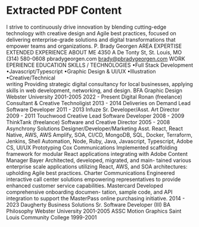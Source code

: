 # Extracted PDF Content



I strive to continuously drive innovation by blending 
cutting-edge technology with creative design and Agile 
best practices, focused on delivering enterprise-grade 
solutions and digital transformations that empower 
teams and organizations.
P. Brady Georgen
AREA EXPERTISE
EXTENDED EXPERIENCE
ABOUT ME
4350 A De Tonty St, 
St. Louis, MO
(314) 580-0608
pbradygeorgen.com
brady@pbradygeorgen.com
WORK EPERIENCE
EDUCATION
SKILLS / TECHNOLOGIES
•Full Stack Development
•Javascript/Typescript
•Graphic Design & UI/UX
•Illustration
•Creative/Technical  
 writing
Providing strategic digital consultancy for 
local businesses, applying skills in web 
development, networking, and design.
BFA Graphic Design
Webster University
2001-2005
2022 - Present
Digital Ronan (freelance)
Consultant & Creative Technoligist
2013 - 2014
Deliveries on Demand
Lead Software Developer
2011 - 2013
Infuze
Sr. Developer/Asst. Art Director
2009 - 2011
Touchwood Creative
Lead Software Developer
2008 - 2009
ThinkTank (freelance)
Software and Creative Director
2005 - 2008
Asynchrony Solutions
Designer/Developer/Marketing Asst.
React, React Native, AWS, AWS 
Amplify, SOA, CI/CD, MongoDB, SQL, 
Docker, Terraform, Jenkins, Shell 
Automation, Node, Ruby, Java, 
Javascript, Typescript, Adobe CS, 
UI/UX Prototyping 
Cox Communications
Implemented scaffolding framework for modular 
React applications integrating with Adobe 
Content Manager
Bayer
Architected, developed, migrated, and main-
tained various enterprise scale applications 
utilizing React, AWS, and SOA architectures: 
upholding Agile best practices.
Charter Communications
Engineered interactive call center solutions 
empowering representatives to provide 
enhanced customer service capabilities. 
Mastercard
Developed comprehensive onboarding documen-
tation, sample code, and API integration to 
support the MasterPass online purchasing 
initiative. 
2014 - 2023
Daugherty Business Solutions
Sr. Software Developer (III)
BA Philosophy
Webster University
2001-2005
ASSC Motion Graphics
Saint Louis Community College
1999-2001
